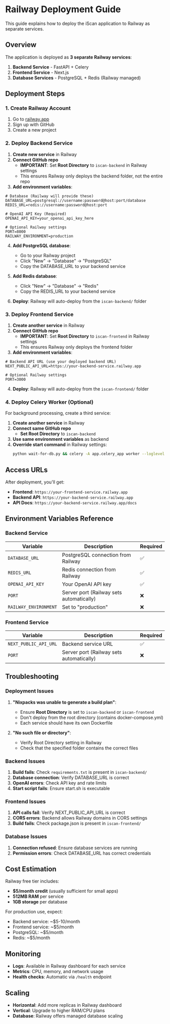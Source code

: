 # Railway Deployment Guide

This guide explains how to deploy the iScan application to Railway as separate services.

## Overview

The application is deployed as **3 separate Railway services**:
1. **Backend Service** - FastAPI + Celery
2. **Frontend Service** - Next.js
3. **Database Services** - PostgreSQL + Redis (Railway managed)

## Deployment Steps

### 1. Create Railway Account

1. Go to [railway.app](https://railway.app)
2. Sign up with GitHub
3. Create a new project

### 2. Deploy Backend Service

1. **Create new service** in Railway
2. **Connect GitHub repo** 
   - **IMPORTANT**: Set **Root Directory** to `iscan-backend` in Railway settings
   - This ensures Railway only deploys the backend folder, not the entire repo
3. **Add environment variables**:

```env
# Database (Railway will provide these)
DATABASE_URL=postgresql://username:password@host:port/database
REDIS_URL=redis://username:password@host:port

# OpenAI API Key (Required)
OPENAI_API_KEY=your_openai_api_key_here

# Optional Railway settings
PORT=8000
RAILWAY_ENVIRONMENT=production
```

4. **Add PostgreSQL database**:
   - Go to your Railway project
   - Click "New" → "Database" → "PostgreSQL"
   - Copy the DATABASE_URL to your backend service

5. **Add Redis database**:
   - Click "New" → "Database" → "Redis"
   - Copy the REDIS_URL to your backend service

6. **Deploy**: Railway will auto-deploy from the `iscan-backend/` folder

### 3. Deploy Frontend Service

1. **Create another service** in Railway
2. **Connect GitHub repo**
   - **IMPORTANT**: Set **Root Directory** to `iscan-frontend` in Railway settings
   - This ensures Railway only deploys the frontend folder
3. **Add environment variables**:

```env
# Backend API URL (use your deployed backend URL)
NEXT_PUBLIC_API_URL=https://your-backend-service.railway.app

# Optional Railway settings
PORT=3000
```

4. **Deploy**: Railway will auto-deploy from the `iscan-frontend/` folder

### 4. Deploy Celery Worker (Optional)

For background processing, create a third service:

1. **Create another service** in Railway
2. **Connect same GitHub repo**
   - **Set Root Directory** to `iscan-backend`
3. **Use same environment variables** as backend
4. **Override start command** in Railway settings:
   ```bash
   python wait-for-db.py && celery -A app.celery_app worker --loglevel=info
   ```

## Access URLs

After deployment, you'll get:
- **Frontend**: `https://your-frontend-service.railway.app`
- **Backend API**: `https://your-backend-service.railway.app`
- **API Docs**: `https://your-backend-service.railway.app/docs`

## Environment Variables Reference

### Backend Service
| Variable | Description | Required |
|----------|-------------|----------|
| `DATABASE_URL` | PostgreSQL connection from Railway | ✅ |
| `REDIS_URL` | Redis connection from Railway | ✅ |
| `OPENAI_API_KEY` | Your OpenAI API key | ✅ |
| `PORT` | Server port (Railway sets automatically) | ❌ |
| `RAILWAY_ENVIRONMENT` | Set to "production" | ❌ |

### Frontend Service
| Variable | Description | Required |
|----------|-------------|----------|
| `NEXT_PUBLIC_API_URL` | Backend service URL | ✅ |
| `PORT` | Server port (Railway sets automatically) | ❌ |

## Troubleshooting

### Deployment Issues
1. **"Nixpacks was unable to generate a build plan"**: 
   - Ensure **Root Directory** is set to `iscan-backend` or `iscan-frontend`
   - Don't deploy from the root directory (contains docker-compose.yml)
   - Each service should have its own Dockerfile

2. **"No such file or directory"**:
   - Verify Root Directory setting in Railway
   - Check that the specified folder contains the correct files

### Backend Issues
1. **Build fails**: Check `requirements.txt` is present in `iscan-backend/`
2. **Database connection**: Verify DATABASE_URL is correct
3. **OpenAI errors**: Check API key and rate limits
4. **Start script fails**: Ensure start.sh is executable

### Frontend Issues
1. **API calls fail**: Verify NEXT_PUBLIC_API_URL is correct
2. **CORS errors**: Backend allows Railway domains in CORS settings
3. **Build fails**: Check package.json is present in `iscan-frontend/`

### Database Issues
1. **Connection refused**: Ensure database services are running
2. **Permission errors**: Check DATABASE_URL has correct credentials

## Cost Estimation

Railway free tier includes:
- **$5/month credit** (usually sufficient for small apps)
- **512MB RAM** per service
- **1GB storage** per database

For production use, expect:
- Backend service: ~$5-10/month
- Frontend service: ~$5/month  
- PostgreSQL: ~$5/month
- Redis: ~$5/month

## Monitoring

- **Logs**: Available in Railway dashboard for each service
- **Metrics**: CPU, memory, and network usage
- **Health checks**: Automatic via `/health` endpoint

## Scaling

- **Horizontal**: Add more replicas in Railway dashboard
- **Vertical**: Upgrade to higher RAM/CPU plans
- **Database**: Railway offers managed database scaling